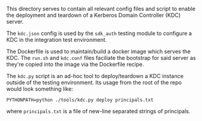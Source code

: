 This directory serves to contain all relevant config files and script to enable the deployment and teardown of a
Kerberos Domain Controller (KDC) server.

The `kdc.json` config is used by the `sdk_auth` testing module to configure a KDC in the integration test environment.

The Dockerfile is used to maintain/build a docker image which serves the KDC. The `run.sh` and `kdc.conf` files faciliate the bootstrap for
said server as they're copied into the image via the Dockerfile recipe.

The `kdc.py` script is an ad-hoc tool to deploy/teardown a KDC instance outside of the testing environment. Its usage
from the root of the repo would look something like:
```
PYTHONPATH=python ./tools/kdc.py deploy principals.txt
```

where `principals.txt` is a file of new-line separated strings of principals.
